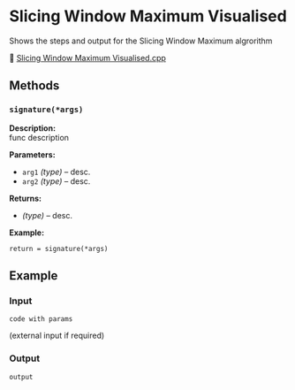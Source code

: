 # Slicing Window Maximum Visualised
Shows the steps and output for the Slicing Window Maximum algrorithm

📄 [Slicing Window Maximum Visualised.cpp](./Slicing%20Window%20Maximum%20Visualised/Slicing%20Window%20Maximum%20Visualised.cpp)

## Methods
### `signature(*args)`
**Description:**  
func description

**Parameters:**
- `arg1` *(type)* – desc.
- `arg2` *(type)* – desc.

**Returns:**  
- *(type)* – desc.

**Example:**
```
return = signature(*args)
```

## Example
### Input
```
code with params
```

(external input if required)

### Output
```
output
```